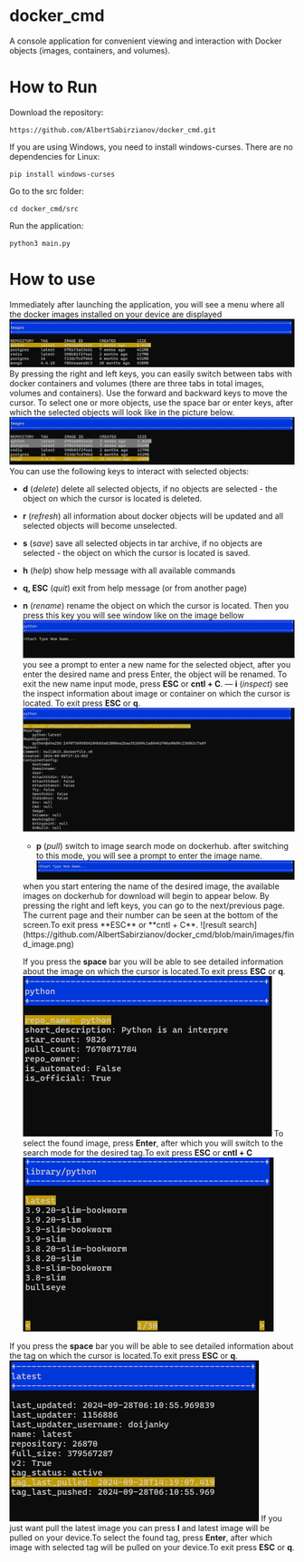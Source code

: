 # docker_cmd
A console application for convenient viewing and interaction with Docker objects (images, containers, and volumes).
# How to Run
Download the repository:
```commandline
https://github.com/AlbertSabirzianov/docker_cmd.git
```
If you are using Windows, you need to install windows-curses. There are no dependencies for Linux:
```commandline
pip install windows-curses
```
Go to the src folder:
```commandline
cd docker_cmd/src
```
Run the application:
```commandline
python3 main.py
```
# How to use
Immediately after launching the application, you will see a menu where all the docker images installed on your device are displayed
![docker images menu](images/main_menu.png)
By pressing the right and left keys, you can easily switch between tabs with docker containers and volumes (there are three tabs in total images, volumes and containers).
Use the forward and backward keys to move the cursor. To select one or more objects, use the space bar or enter keys, after which the selected objects will look like in the picture below.
![selected objects](images/underlined.png)
You can use the following keys to interact with selected objects:
- __d__ (*delete*)
delete all selected objects, if no objects are selected - the object on which the cursor is located is deleted.
- __r__  (*refresh*) all information about docker objects will be updated and all selected objects will become unselected.
- __s__ (*save*) save all selected objects in tar archive, if no objects are selected - the object on which the cursor is located is saved.
- **h** (*help*) show help message with all available commands
- **q, ESC** (*quit*) exit from help message (or from another page)
- **n** (*rename*) rename the object on which the cursor is located. Then you press this key you will see window like on the image bellow
  ![rename](https://github.com/AlbertSabirzianov/docker_cmd/blob/main/images/type_new_name.png)
  </b>you see a prompt to enter a new name for the selected object, after you enter the desired name and press Enter, the object will be renamed. To exit the new name input mode, press  **ESC** or **cntl + C**.</b>
— **i** (*inspect*) see the inspect information about image or container on which the cursor is located. To exit press **ESC** or **q**.</b>
  ![inspect](https://github.com/AlbertSabirzianov/docker_cmd/blob/main/images/inspect.png)</b>
  
  - **p** (*pull*) switch to image search mode on dockerhub. after switching to this mode, you will see a prompt to enter the image name.</b>
    ![search](https://github.com/AlbertSabirzianov/docker_cmd/blob/main/images/start_type.png)
  </b>  
  when you start entering the name of the desired image, the available images on dockerhub for download will begin to appear below. By pressing the right and left keys, you can go to the next/previous page. The current page and their number can be seen at the bottom of the screen.To exit press **ESC** or **cntl + C**.</b>
  ![result search](https://github.com/AlbertSabirzianov/docker_cmd/blob/main/images/find_image.png)</b>
  
  If you press the **space** bar you will be able to see detailed information about the image on which the cursor is located.To exit press **ESC** or **q**.</b>
  ![image info](https://github.com/AlbertSabirzianov/docker_cmd/blob/main/images/image_information.png)</b>
  To select the found image, press **Enter**, after which you will switch to the search mode for the desired tag.To exit press **ESC** or **cntl + C**</b>
  ![find tag](https://github.com/AlbertSabirzianov/docker_cmd/blob/main/images/find_tag.png)</b>

If you press the **space** bar you will be able to see detailed information about the tag on which the cursor is located.To exit press **ESC** or **q**.</b>
![tag info](https://github.com/AlbertSabirzianov/docker_cmd/blob/main/images/tag_information.png)</b>
If you just want pull the latest image you can press **l** and latest image will be pulled on your device.To select the found tag, press **Enter**, after which image with selected tag will be pulled on your device.To exit press **ESC** or **q**.




